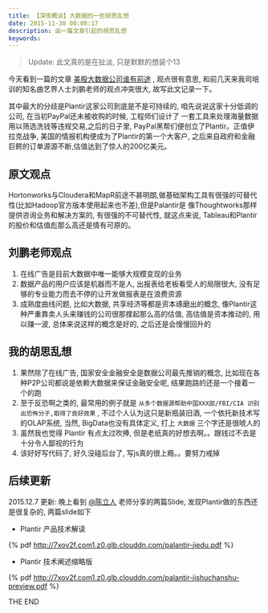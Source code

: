 ```yaml
---
title: 【深夜概谈】大数据的一些胡思乱想
date: 2015-11-30 00:08:17
description: 由一篇文章引起的胡思乱想
keywords:
---
```


> Update: 此文真的是在扯淡, 只是默默的想装个13

<!-- more -->

今天看到一篇的文章 [美股大数据公司谁有前途](http://www.douban.com/note/524648018/) , 观点很有意思, 和前几天来我司培训的知名曲艺界人士刘鹏老师的观点冲突很大, 故写此文记录一下。

其中最大的分歧是Plantir这家公司到底是不是可持续的, 咱先说说这家十分低调的公司, 在当初PayPal还未被收购的时候, 工程师们设计了
一套工具来处理海量数据用以筛选洗钱等违规交易,之后的日子里, PayPal黑帮们便创立了Plantir。正值伊拉克战争, 美国的情报机构便成为了Plantir的第一个大客户, 之后来自政府和金融巨鳄的订单源源不断,估值达到了惊人的200亿美元。

## 原文观点

Hortonworks与Cloudera和MapR前途不甚明朗,做基础架构工具有很强的可替代性(比如Hadoop官方版本使用起来也不差),但是Palantir是
像Thoughtworks那样提供咨询业务和解决方案的, 有很强的不可替代性, 就这点来说, Tableau和Plantir的股价和估值彪那么高还是情有可原的。

## 刘鹏老师观点

1. 在线广告是目前大数据中唯一能够大规模变现的业务
2. 数据产品的用户应该是机器而不是人, 出报表给老板看受人的局限很大, 没有足够的专业能力而去不停的让开发做报表是在浪费资源
3. 成熟度曲线问题, 比如大数据, 共享经济等都是资本琢磨出的概念, 像Plantir这种严重靠卖人头来赚钱的公司很那撑起那么高的估值, 高估值是资本推动的, 用以赚一波, 总体来说这样的概念是好的, 之后还是会慢慢回升的


## 我的胡思乱想

1. 果然除了在线广告, 国家安全金融安全是数据公司最先推销的概念, 比如现在各种P2P公司都说是依赖大数据来保证金融安全呢, 结果跑路的还是一个接着一个的跑
2. 至于反恐啊之类的, 最常用的例子就是 `从多个数据源帮助中国XXX部/FBI/CIA 识别出恐怖分子,取得了良好效果` , 不过个人认为这只是新瓶装旧酒, 一个依托新技术写的OLAP系统, 当然, BigData也没有具体定义, 打上 `大数据` 三个字还是很唬人的
3. 虽然我也觉得 Plantir 有点太过吹捧, 但是老纸真的好想去啊。。跟钱过不去是十分令人鄙视的行为
4. 该好好写代码了, 好久没碰后台了, 写js真的很上瘾。。要努力戒掉


## 后续更新

2015.12.7 更新: 晚上看到 [@陈立人](http://weibo.com/lirenchen) 老师分享的两篇Slide, 发现Plantir做的东西还是很复杂的, 两篇slide如下

+ Plantir 产品技术解读

{% pdf http://7xov2f.com1.z0.glb.clouddn.com/palantir-jiedu.pdf %}

+ Plantir 技术阐述缩略版

{% pdf http://7xov2f.com1.z0.glb.clouddn.com/palantir-jishuchanshu-preview.pdf %}



THE END
